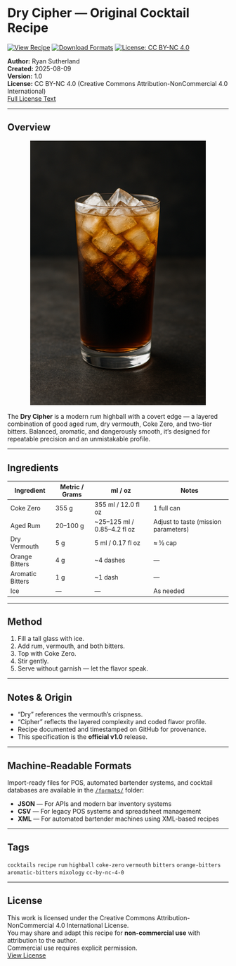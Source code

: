 # Dry Cipher — Original Cocktail Recipe

[![View Recipe](https://img.shields.io/badge/View%20Recipe-README-blue)](https://github.com/sutherlandryan/dry-cipher-cocktail/blob/main/README.md)
[![Download Formats](https://img.shields.io/badge/Formats-JSON%20%7C%20CSV%20%7C%20XML-green)](https://github.com/sutherlandryan/dry-cipher-cocktail/tree/main/formats)
[![License: CC BY-NC 4.0](https://img.shields.io/badge/License-CC%20BY--NC%204.0-yellow)](https://creativecommons.org/licenses/by-nc/4.0/)

**Author:** Ryan Sutherland  
**Created:** 2025-08-09  
**Version:** 1.0  
**License:** CC BY-NC 4.0 (Creative Commons Attribution-NonCommercial 4.0 International)  
[Full License Text](https://creativecommons.org/licenses/by-nc/4.0/)

---

## Overview
<p align="center">
  <img src="assets/dry-cipher.png" alt="Dry Cipher cocktail served in a tall glass" width="400">
</p>

The **Dry Cipher** is a modern rum highball with a covert edge — a layered combination of good aged rum, dry vermouth, Coke Zero, and two-tier bitters. Balanced, aromatic, and dangerously smooth, it’s designed for repeatable precision and an unmistakable profile.

---

## Ingredients
| Ingredient        | Metric / Grams                | ml / oz                     | Notes                                |
|-------------------|-------------------------------|-----------------------------|--------------------------------------|
| Coke Zero         | 355 g                         | 355 ml / 12.0 fl oz         | 1 full can                           |
| Aged Rum          | 20–100 g                      | ~25–125 ml / 0.85–4.2 fl oz | Adjust to taste (mission parameters) |
| Dry Vermouth      | 5 g                           | 5 ml / 0.17 fl oz           | ≈ ½ cap                              |
| Orange Bitters    | 4 g                           | ~4 dashes                   | —                                    |
| Aromatic Bitters  | 1 g                           | ~1 dash                     | —                                    |
| Ice               | —                             | —                           | As needed                            |

---

## Method
1. Fill a tall glass with ice.
2. Add rum, vermouth, and both bitters.
3. Top with Coke Zero.
4. Stir gently.
5. Serve without garnish — let the flavor speak.

---

## Notes & Origin
- “Dry” references the vermouth’s crispness.  
- “Cipher” reflects the layered complexity and coded flavor profile.  
- Recipe documented and timestamped on GitHub for provenance.  
- This specification is the **official v1.0** release.

---

## Machine-Readable Formats
Import-ready files for POS, automated bartender systems, and cocktail databases are available in the [`/formats/`](formats) folder:
- **JSON** — For APIs and modern bar inventory systems  
- **CSV** — For legacy POS systems and spreadsheet management  
- **XML** — For automated bartender machines using XML-based recipes

---

## Tags
`cocktails` `recipe` `rum` `highball` `coke-zero` `vermouth` `bitters` `orange-bitters` `aromatic-bitters` `mixology` `cc-by-nc-4-0`

---

## License
This work is licensed under the Creative Commons Attribution-NonCommercial 4.0 International License.  
You may share and adapt this recipe for **non-commercial use** with attribution to the author.  
Commercial use requires explicit permission.  
[View License](https://creativecommons.org/licenses/by-nc/4.0/)
